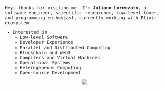 <samp>

Hey, thanks for visiting me. I'm **Juliano Lorenzato**, a software engineer, scientific researcher, low-level lover, and programming enthusiast, currently working with Elixir ecosystem.
    
- Interested in
  - Low-level Software
  - Developer Experience
  - Parallel and Distributed Computing
  - Blockchain and Web3
  - Compilers and Virtual Machines
  - Operational Systems
  - Heterogeneous Computing
  - Open-source Development

</samp>

<div align="center">
  <img src="https://skillicons.dev/icons?i=c,cpp,go,rust,zig">
</div>

